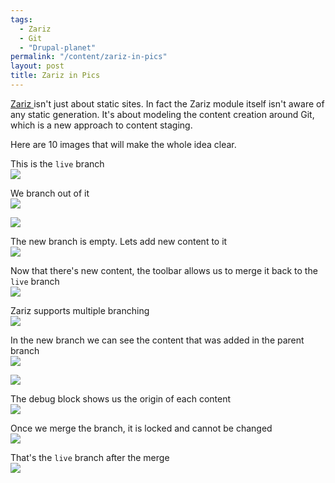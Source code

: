 ```yaml
---
tags: 
  - Zariz
  - Git
  - "Drupal-planet"
permalink: "/content/zariz-in-pics"
layout: post
title: Zariz in Pics
---
```


[Zariz ](https://github.com/Gizra/zariz) isn't just about static sites. In fact the Zariz module itself isn't aware of any static generation. It's about modeling the content creation around Git, which is a new approach to content staging.

Here are 10 images that will make the whole idea clear.

This is the ``live`` branch  
![](/assets/images/posts/zariz2/0.jpg)

We branch out of it  
![](/assets/images/posts/zariz2/1.jpg)

![](/assets/images/posts/zariz2/2.jpg)

<!-- more -->

The new branch is empty. Lets add new content to it  
![](/assets/images/posts/zariz2/3.jpg)

Now that there's new content, the toolbar allows us to merge it back to the ``live`` branch  
![](/assets/images/posts/zariz2/4.jpg)

Zariz supports multiple branching  
![](/assets/images/posts/zariz2/5.jpg)

In the new branch we can see the content that was added in the parent branch  
![](/assets/images/posts/zariz2/6.jpg)

![](/assets/images/posts/zariz2/7.jpg)

The debug block shows us the origin of each content  
![](/assets/images/posts/zariz2/8.jpg)

Once we merge the branch, it is locked and cannot be changed  
![](/assets/images/posts/zariz2/9.jpg)

That's the ``live`` branch after the merge  
![](/assets/images/posts/zariz2/10.jpg)
